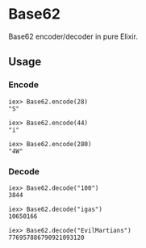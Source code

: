 # Base62

Base62 encoder/decoder in pure Elixir.

## Usage

### Encode

```
iex> Base62.encode(28)
"S"

iex> Base62.encode(44)
"i"

iex> Base62.encode(280)
"4W"
```

### Decode

```
iex> Base62.decode("100")
3844

iex> Base62.decode("igas")
10650166

iex> Base62.decode("EvilMartians")
776957886790921093120
```
